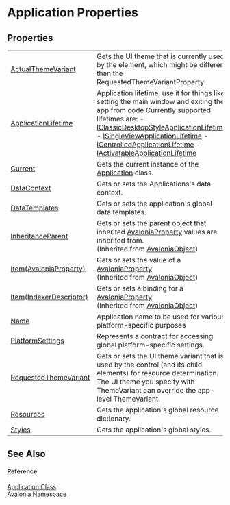 # Application Properties




## Properties
<table>
<tr>
<td><a href="P_Avalonia_Application_ActualThemeVariant">ActualThemeVariant</a></td>
<td>Gets the UI theme that is currently used by the element, which might be different than the RequestedThemeVariantProperty.</td>
</tr>
<tr>
<td><a href="P_Avalonia_Application_ApplicationLifetime">ApplicationLifetime</a></td>
<td>Application lifetime, use it for things like setting the main window and exiting the app from code Currently supported lifetimes are: - <a href="T_Avalonia_Controls_ApplicationLifetimes_IClassicDesktopStyleApplicationLifetime">IClassicDesktopStyleApplicationLifetime</a> - <a href="T_Avalonia_Controls_ApplicationLifetimes_ISingleViewApplicationLifetime">ISingleViewApplicationLifetime</a> - <a href="T_Avalonia_Controls_ApplicationLifetimes_IControlledApplicationLifetime">IControlledApplicationLifetime</a> - <a href="T_Avalonia_Controls_ApplicationLifetimes_IActivatableApplicationLifetime">IActivatableApplicationLifetime</a></td>
</tr>
<tr>
<td><a href="P_Avalonia_Application_Current">Current</a></td>
<td>Gets the current instance of the <a href="T_Avalonia_Application">Application</a> class.</td>
</tr>
<tr>
<td><a href="P_Avalonia_Application_DataContext">DataContext</a></td>
<td>Gets or sets the Applications's data context.</td>
</tr>
<tr>
<td><a href="P_Avalonia_Application_DataTemplates">DataTemplates</a></td>
<td>Gets or sets the application's global data templates.</td>
</tr>
<tr>
<td><a href="P_Avalonia_AvaloniaObject_InheritanceParent">InheritanceParent</a></td>
<td>Gets or sets the parent object that inherited <a href="T_Avalonia_AvaloniaProperty">AvaloniaProperty</a> values are inherited from.<br />(Inherited from <a href="T_Avalonia_AvaloniaObject">AvaloniaObject</a>)</td>
</tr>
<tr>
<td><a href="P_Avalonia_AvaloniaObject_Item">Item(AvaloniaProperty)</a></td>
<td>Gets or sets the value of a <a href="T_Avalonia_AvaloniaProperty">AvaloniaProperty</a>.<br />(Inherited from <a href="T_Avalonia_AvaloniaObject">AvaloniaObject</a>)</td>
</tr>
<tr>
<td><a href="P_Avalonia_AvaloniaObject_Item_1">Item(IndexerDescriptor)</a></td>
<td>Gets or sets a binding for a <a href="T_Avalonia_AvaloniaProperty">AvaloniaProperty</a>.<br />(Inherited from <a href="T_Avalonia_AvaloniaObject">AvaloniaObject</a>)</td>
</tr>
<tr>
<td><a href="P_Avalonia_Application_Name">Name</a></td>
<td>Application name to be used for various platform-specific purposes</td>
</tr>
<tr>
<td><a href="P_Avalonia_Application_PlatformSettings">PlatformSettings</a></td>
<td>Represents a contract for accessing global platform-specific settings.</td>
</tr>
<tr>
<td><a href="P_Avalonia_Application_RequestedThemeVariant">RequestedThemeVariant</a></td>
<td>Gets or sets the UI theme variant that is used by the control (and its child elements) for resource determination. The UI theme you specify with ThemeVariant can override the app-level ThemeVariant.</td>
</tr>
<tr>
<td><a href="P_Avalonia_Application_Resources">Resources</a></td>
<td>Gets the application's global resource dictionary.</td>
</tr>
<tr>
<td><a href="P_Avalonia_Application_Styles">Styles</a></td>
<td>Gets the application's global styles.</td>
</tr>
</table>

## See Also


#### Reference
<a href="T_Avalonia_Application">Application Class</a>  
<a href="N_Avalonia">Avalonia Namespace</a>  
